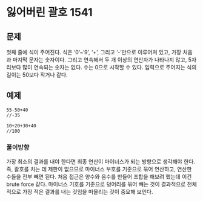 # 잃어버린 괄호 1541

## 문제

첫째 줄에 식이 주어진다. 식은 ‘0’~‘9’, ‘+’, 그리고 ‘-’만으로 이루어져 있고, 가장 처음과 마지막 문자는 숫자이다. 그리고 연속해서 두 개 이상의 연산자가 나타나지 않고, 5자리보다 많이 연속되는 숫자는 없다. 수는 0으로 시작할 수 있다. 입력으로 주어지는 식의 길이는 50보다 작거나 같다.

## 예제

```
55-50+40
//-35

10+20+30+40
//100

```

### 풀이방향

가장 최소의 결과를 내야 한다면 최종 연산이 마이너스가 되는 방향으로 생각해야 한다. 즉, 괄호를 치는 데 제한이 없으므로 마이너스 부호를 기준으로 묶어 연산하고, 연산한 수들을 전부 빼면 된다. 처음 접근은 양수와 음수를 만들어 조합을 해보려 했는데 이건 brute force 같다. 마이너스 기호를 기준으로 덩어리를 묶어 빼는 것이 결과적으로 전체적으로 가장 적은 결과를 내는 것임을 떠올리는 것이 중요해 보인다.
